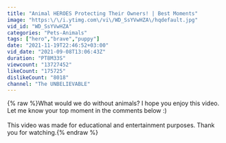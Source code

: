 ```yaml
---
title: "Animal HEROES Protecting Their Owners! | Best Moments"
image: "https:\/\/i.ytimg.com\/vi\/WD_SsYVwHZA\/hqdefault.jpg"
vid_id: "WD_SsYVwHZA"
categories: "Pets-Animals"
tags: ["hero","brave","puppy"]
date: "2021-11-19T22:46:52+03:00"
vid_date: "2021-09-08T13:06:43Z"
duration: "PT8M33S"
viewcount: "13727452"
likeCount: "175725"
dislikeCount: "8018"
channel: "The UNBELIEVABLE"
---
```

{% raw %}What would we do without animals? I hope you enjoy this video. Let me know your top moment in the comments below :)<br /><br />This video was made for educational and entertainment purposes. Thank you for watching.{% endraw %}

